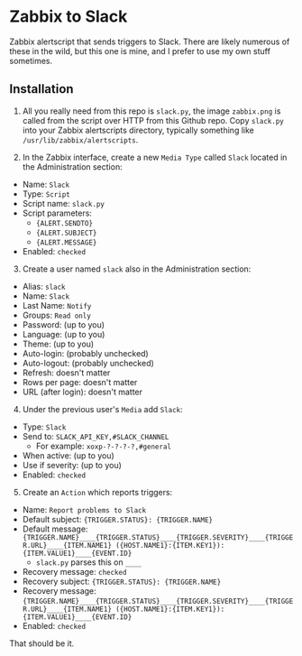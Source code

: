 # Zabbix to Slack

Zabbix alertscript that sends triggers to Slack. There are likely numerous of these in the wild, but this one is mine, and I prefer to use my own stuff sometimes.

## Installation

1. All you really need from this repo is `slack.py`, the image `zabbix.png` is called from the script over HTTP from this Github repo. Copy `slack.py` into your Zabbix alertscripts directory, typically something like `/usr/lib/zabbix/alertscripts`.

2. In the Zabbix interface, create a new `Media Type` called `Slack` located in the Administration section:
  * Name: `Slack`
  * Type: `Script`
  * Script name: `slack.py`
  * Script parameters:
    * `{ALERT.SENDTO}`
    * `{ALERT.SUBJECT}`
    * `{ALERT.MESSAGE}`
  * Enabled: `checked`

3. Create a user named `slack` also in the Administration section:
  * Alias: `slack`
  * Name: `Slack`
  * Last Name: `Notify`
  * Groups: `Read only`
  * Password: (up to you)
  * Language: (up to you)
  * Theme: (up to you)
  * Auto-login: (probably unchecked)
  * Auto-logout: (probably unchecked)
  * Refresh: doesn't matter
  * Rows per page: doesn't matter
  * URL (after login): doesn't matter

4. Under the previous user's `Media` add `Slack`:
  * Type: `Slack`
  * Send to: `SLACK_API_KEY,#SLACK_CHANNEL`
    * For example: `xoxp-?-?-?-?,#general`
  * When active: (up to you)
  * Use if severity: (up to you)
  * Enabled: `checked`

5. Create an `Action` which reports triggers:
  * Name: `Report problems to Slack`
  * Default subject: `{TRIGGER.STATUS}: {TRIGGER.NAME}`
  * Default message: `{TRIGGER.NAME}____{TRIGGER.STATUS}____{TRIGGER.SEVERITY}____{TRIGGER.URL}____{ITEM.NAME1} ({HOST.NAME1}:{ITEM.KEY1}): {ITEM.VALUE1}____{EVENT.ID}`
    * `slack.py` parses this on `____`
  * Recovery message: `checked`
  * Recovery subject: `{TRIGGER.STATUS}: {TRIGGER.NAME}`
  * Recovery message: `{TRIGGER.NAME}____{TRIGGER.STATUS}____{TRIGGER.SEVERITY}____{TRIGGER.URL}____{ITEM.NAME1} ({HOST.NAME1}:{ITEM.KEY1}): {ITEM.VALUE1}____{EVENT.ID}`
  * Enabled: `checked`

That should be it.
